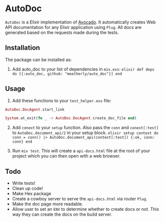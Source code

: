 # AutoDoc
`AutoDoc` is a Elixir implementation of [Avocado](https://github.com/metova/avocado). It automatically creates Web API documentation for any Elixir application using `Plug`. All docs are generated based on the requests made during the tests.


## Installation

The package can be installed as:

  1. Add auto_doc to your list of dependencies in `mix.exs`:
    ``` elixir
    def deps do
      [{:auto_doc, github: "meatherly/auto_doc"}]
    end
    ```

## Usage

  1. Add these functions to your `test_helper.exs` file:
  ``` elixir
  AutoDoc.DocAgent.start_link

  System.at_exit(fn _ -> AutoDoc.DocAgent.create_doc_file end)

  ```

  2. Add `conext` to your `setup` function. Also pass the `conn` and `conext[:test]` to `AutoDoc.document_api/2` in your setup block.
    ``` elixir
    setup context do
      conn =
        conn()
        |> AutoDoc.document_api(context[:test])
      {:ok, conn: conn}
    end
    ```

  3. Run `mix test`. This will create a `api-docs.html` file at the root of your project which you can then open with a web browser.


  ## Todo


  * Write tests!
  * Clean up code!
  * Make Hex package
  * Create a cowboy server to serve the `api-docs.html` via router `Plug`.
  * Make the doc page more readable.
  * Allow user to set an `ENV` to determine whether to create docs or not. This way they can create the docs on the build server.

